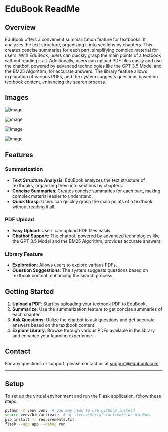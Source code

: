 # EduBook ReadMe

## Overview

EduBook offers a convenient summarization feature for textbooks. It analyzes the text structure, organizing it into sections by chapters. This creates concise summaries for each part, simplifying complex material for users. With EduBook, users can quickly grasp the main points of a textbook without reading it all. Additionally, users can upload PDF files easily and use the chatbot, powered by advanced technologies like the GPT 3.5 Model and the BM25 Algorithm, for accurate answers. The library feature allows exploration of various PDFs, and the system suggests questions based on textbook content, enhancing the search process.

## Images

![image](https://github.com/user-attachments/assets/9480f49d-9422-48d6-9688-93a6be1b7a03)

![image](https://github.com/user-attachments/assets/784f4ac4-d63d-496f-890f-fe57a7a15f00)

![image](https://github.com/user-attachments/assets/66a9a89f-bc27-49fb-9653-42a4e11077a1)

![image](https://github.com/user-attachments/assets/a4e4af66-80f2-4389-bb79-559297f711c7)


## Features

### Summarization
- **Text Structure Analysis**: EduBook analyzes the text structure of textbooks, organizing them into sections by chapters.
- **Concise Summaries**: Creates concise summaries for each part, making complex material easier to understand.
- **Quick Grasp**: Users can quickly grasp the main points of a textbook without reading it all.

### PDF Upload
- **Easy Upload**: Users can upload PDF files easily.
- **Chatbot Support**: The chatbot, powered by advanced technologies like the GPT 3.5 Model and the BM25 Algorithm, provides accurate answers.

### Library Feature
- **Exploration**: Allows users to explore various PDFs.
- **Question Suggestions**: The system suggests questions based on textbook content, enhancing the search process.

## Getting Started

1. **Upload a PDF**: Start by uploading your textbook PDF to EduBook.
2. **Summarize**: Use the summarization feature to get concise summaries of each chapter.
3. **Ask Questions**: Utilize the chatbot to ask questions and get accurate answers based on the textbook content.
4. **Explore Library**: Browse through various PDFs available in the library and enhance your learning experience.

## Contact

For any questions or support, please contact us at [support@edubook.com](mailto:tericsimons12@gmail.com).

---

## Setup
To set up the virtual environment and run the Flask application, follow these steps:

```sh
python -m venv venv  # you may need to use python3 instead
source venv/bin/activate  # or .\venv\Scripts\activate on Windows
pip install -r requirements.txt
flask --app app --debug run
